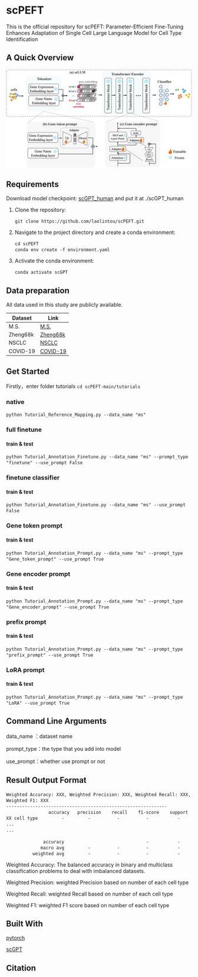 # scPEFT
This is the official repository for scPEFT: Parameter-Efficient Fine-Tuning Enhances Adaptation of Single Cell Large Language Model for Cell Type Identification

## A Quick Overview
![overview](IMG/overview.jpg)

## Requirements
Download model checkpoint: [scGPT_human](https://drive.google.com/drive/folders/1oWh_-ZRdhtoGQ2Fw24HP41FgLoomVo-y) and put it at ./scGPT_human

1. Clone the repository:
    ```shell
    git clone https://github.com/laolintou/scPEFT.git
    ```

2. Navigate to the project directory and create a conda environment:
    ```shell
    cd scPEFT
    conda env create -f environment.yaml
    ```

3. Activate the conda environment:
    ```shell
    conda activate scGPT
    ```

## Data preparation
All data used in this study are publicly available.

|                        Dataset                           |                                                       Link                                                                                   |
|----------------------------------------------------------|-----------------------------------------------------------------------------------------------|
|                          M.S.                            | [M.S.](https://github.com/bowang-lab/scGPT/tree/main/data/)                                   |
|                       Zheng68k                           | [Zheng68k](https://support.10xgenomics.com/single-cell-gene-expression/datasets(SRP073767))  |
|                         NSCLC                            | [NSCLC](https://www.ncbi.nlm.nih.gov/geo/query/acc.cgi?acc=GSE179994)                           |
|                       COVID-19                           | [COVID-19](https://figshare.com/articles/dataset/seu_obj_h5ad/16922467/1)                      |



## Get Started
Firstly，enter folder tutorials  ```cd scPEFT-main/tutorials```

### native 
```
python Tutorial_Reference_Mapping.py --data_name "ms"
```
### full finetune
#### train & test
```
python Tutorial_Annotation_Finetune.py --data_name "ms" --prompt_type "finetune" --use_prompt False
```
### finetune classifier
#### train & test
```
python Tutorial_Annotation_Finetune.py --data_name "ms" --use_prompt False
```
### Gene token prompt
#### train & test
```
python Tutorial_Annotation_Prompt.py --data_name "ms" --prompt_type "Gene_token_prompt" --use_prompt True
```
### Gene encoder prompt
#### train & test
```
python Tutorial_Annotation_Prompt.py --data_name "ms" --prompt_type "Gene_encoder_prompt" --use_prompt True
```
### prefix prompt
#### train & test
```
python Tutorial_Annotation_Prompt.py --data_name "ms" --prompt_type "prefix_prompt" --use_prompt True
```
### LoRA prompt
#### train & test
```
python Tutorial_Annotation_Prompt.py --data_name "ms" --prompt_type "LoRA" --use_prompt True
```
## Command Line Arguments
data_name ：dataset name

prompt_type：the type that you add into model

use_prompt：whether use prompt or not

## Result Output Format
```
Weighted Accuracy: XXX, Weighted Precision: XXX, Weighted Recall: XXX, Weighted F1: XXX
-------------------------------------------------------------
                accuracy   precision    recall    f1-score    support
XX cell type         -         -          -          -           -
...
...

              accuracy                               -           -
             macro avg         -          -          -           -
          weighted avg         -          -          -           -
```
Weighted Accuracy: The balanced accuracy in binary and multiclass classification problems to
    deal with imbalanced datasets.

Weighted Precision: weighted Precision based on number of each cell type

Weighted Recall: weighted Recall based on number of each cell type

Weighted F1: weighted F1 score based on number of each cell type


## Built With

[pytorch](https://pytorch.org/)

[scGPT](https://github.com/bowang-lab/scGPT)
## Citation
